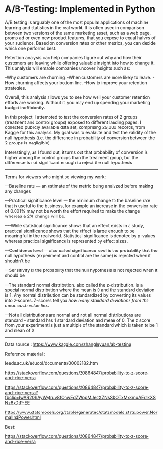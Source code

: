 # A/B-Testing: Implemented in Python

A/B testing is arguably one of the most popular applications of machine learning and statistics in the real world. It is often used in comparison between two versions of the same marketing asset, such as a web page, promo ad or even new product features, that you expose to equal halves of your audience. Based on conversion rates or other metrics, you can decide which one performs best.

Retention analysis can help companies figure out why and how their customers are leaving while offering valuable insight into how to change it. This analysis will emable companies uncover insights such as:

-Why customers are churning.
-When customers are more likely to leave.
-How churning affects your bottom line.
-How to improve your retention strategies.

Overall, this analysis allows you to see how well your customer retention efforts are working. Without it, you may end up spending your marketing budget inefficiently.


In this project, I attempted to test the conversion rates of 2 groups (treatment and control groups) exposed to different landing pages. I collected publicly available data set, comprising 29,000 records, from Kaggle for this analysis. My goal was to evalaute and test the validity of the null hypothesis (i.e. the difference in probability of conversion between the 2 groups is negligible)

Interestingly, as I found out, it turns out that probability of conversion is higher among the control groups than the treatment group, but the difference is not significant enough to reject the null hypothesis

---------------------------------------------------------------------------------------------------------------------------------------------------------------------------------
Terms for viewers who might be viewing my work:

--Baseline rate — an estimate of the metric being analyzed before making any changes

--Practical significance level — the minimum change to the baseline rate that is useful to the business, for example an increase in the conversion rate of 0.001% may not be worth the effort required to make the change whereas a 2% change will be.

---While statistical significance shows that an effect exists in a study, practical significance shows that the effect is large enough to be meaningful in the real world. Statistical significance is denoted by p-values whereas practical significance is represented by effect sizes.

--Confidence level — also called significance level is the probability that the null hypothesis (experiment and control are the same) is rejected when it shouldn’t be

--Sensitivity is the probability that the null hypothesis is not rejected when it should be

--The standard normal distribution, also called the z-distribution, is a special normal distribution where the mean is 0 and the standard deviation is 1. Any normal distribution can be standardized by converting its values into z-scores. Z-scores tell you *how many standard deviations from the mean each value lies*.

--Not all distributions are normal and not all normal distributions are standard - standard has 1 standard deviation and mean of 0. The z score from your experiment is just a multiple of the standard which is taken to be 1 and mean of 0

-----------------------------------------------------------------------------------------------------------------------------------------------------------------------------------

Data source : https://www.kaggle.com/zhangluyuan/ab-testing

Reference material :

leeds.ac.uk/educol/documents/00002182.htm

https://stackoverflow.com/questions/20864847/probability-to-z-score-and-vice-versa

https://stackoverflow.com/questions/20864847/probability-to-z-score-and-vice-versa?fbclid=IwAR2OhAyWytruv8fOhwEdZWppMJedXZNsSDOTxMxkmuAErakXSNz8xDtP-EE

https://www.statsmodels.org/stable/generated/statsmodels.stats.power.NormalIndPower.html

Best:

https://stackoverflow.com/questions/20864847/probability-to-z-score-and-vice-versa



